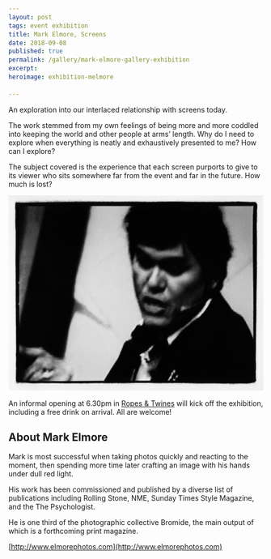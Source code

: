 ```yaml
---
layout: post
tags: event exhibition
title: Mark Elmore, Screens
date: 2018-09-08
published: true
permalink: /gallery/mark-elmore-gallery-exhibition
excerpt:
heroimage: exhibition-melmore

---
```


An exploration into our interlaced relationship with screens today.

The work stemmed from my own feelings of being more and more coddled into keeping the world and other people at arms’ length. Why do I need to explore when everything is neatly and exhaustively presented to me? How can I explore?

The subject covered is the experience that each screen purports to give to its viewer who sits somewhere far from the event and far in the future. How much is lost?

![](/assets/images/exhibition-melmore2.jpg)

An informal opening at 6.30pm in [Ropes & Twines](https://goo.gl/maps/A4zKscwVLc52) will kick off the exhibition, including a free drink on arrival. All are welcome!

## About Mark Elmore

Mark is most successful when taking photos quickly and reacting to the moment, then spending more time later crafting an image with his hands under dull red light.

His work has been commissioned and published by a diverse list of publications including Rolling Stone, NME, Sunday Times Style Magazine, and the The Psychologist.

He is one third of the photographic collective Bromide, the main output of which is a forthcoming print magazine.

[http://www.elmorephotos.com](http://www.elmorephotos.com)
